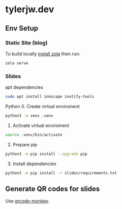# tylerjw.dev

## Env Setup

### Static Site (blog)

To build locally [install zola](https://www.getzola.org/documentation/getting-started/installation/) then run:

```bash
zola serve
```

### Slides

apt dependencies
```bash
sudo apt install inkscape inotify-tools
```

Python
0. Create virtual enviroment
```bash
python3 -m venv .venv
```
1. Activate virtual enviroment
```bash
source .venv/bin/activate
```
2. Prepare pip
```bash
python3 -m pip install --upgrade pip
```
3. Install dependencies
```bash
python3 -m pip install -r slides/requirements.txt
```

## Generate QR codes for slides

Use [qrcode-monkey](https://www.qrcode-monkey.com/).
